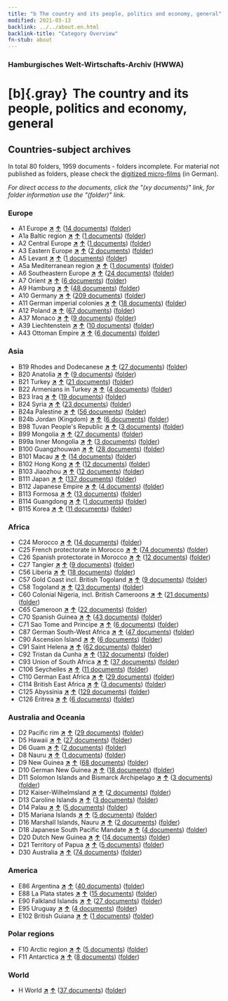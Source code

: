 ```yaml
---
title: "b The country and its people, politics and economy, general"
modified: 2021-03-13
backlink: ../../about.en.html
backlink-title: "Category Overview"
fn-stub: about
---
```


### Hamburgisches Welt-Wirtschafts-Archiv (HWWA)

# [b]{.gray}&#8201; The country and its people, politics and economy, general&#160; 







## Countries-subject archives





In total 80 folders, 1959 documents - folders incomplete.
For material not published as folders, please check the [digitized micro-films](/film/h1_sh.de.html) (in German).

_For direct access to the documents, click the "(xy documents)" link, for folder information use the "(folder)" link._



### Europe

- A1 Europe [**&nearr;**](../../../geo/i/140892/about.en.html "Europe (all folders)") [**&uarr;**](../../../geo/about.en.html#A1 "Country category system") (<a href="https://pm20.zbw.eu/iiifview/folder/sh/140892,144196" title="about: Europe : The country and its people, politics and economy, general" target="_blank">14 documents</a>) ([folder](../../../../folder/sh/1408xx/140892/1441xx/144196/about.en.html))
- A1a Baltic region [**&nearr;**](../../../geo/i/140894/about.en.html "Baltic region (all folders)") [**&uarr;**](../../../geo/about.en.html#A1a "Country category system") (<a href="https://pm20.zbw.eu/iiifview/folder/sh/140894,144196" title="about: Baltic region : The country and its people, politics and economy, general" target="_blank">1 documents</a>) ([folder](../../../../folder/sh/1408xx/140894/1441xx/144196/about.en.html))
- A2 Central Europe [**&nearr;**](../../../geo/i/140895/about.en.html "Central Europe (all folders)") [**&uarr;**](../../../geo/about.en.html#A2 "Country category system") (<a href="https://pm20.zbw.eu/iiifview/folder/sh/140895,144196" title="about: Central Europe : The country and its people, politics and economy, general" target="_blank">1 documents</a>) ([folder](../../../../folder/sh/1408xx/140895/1441xx/144196/about.en.html))
- A3 Eastern Europe [**&nearr;**](../../../geo/i/140896/about.en.html "Eastern Europe (all folders)") [**&uarr;**](../../../geo/about.en.html#A3 "Country category system") (<a href="https://pm20.zbw.eu/iiifview/folder/sh/140896,144196" title="about: Eastern Europe : The country and its people, politics and economy, general" target="_blank">2 documents</a>) ([folder](../../../../folder/sh/1408xx/140896/1441xx/144196/about.en.html))
- A5 Levant [**&nearr;**](../../../geo/i/140898/about.en.html "Levant (all folders)") [**&uarr;**](../../../geo/about.en.html#A5 "Country category system") (<a href="https://pm20.zbw.eu/iiifview/folder/sh/140898,144196" title="about: Levant : The country and its people, politics and economy, general" target="_blank">1 documents</a>) ([folder](../../../../folder/sh/1408xx/140898/1441xx/144196/about.en.html))
- A5a Mediterranean region [**&nearr;**](../../../geo/i/140899/about.en.html "Mediterranean region (all folders)") [**&uarr;**](../../../geo/about.en.html#A5a "Country category system") (<a href="https://pm20.zbw.eu/iiifview/folder/sh/140899,144196" title="about: Mediterranean region : The country and its people, politics and economy, general" target="_blank">1 documents</a>) ([folder](../../../../folder/sh/1408xx/140899/1441xx/144196/about.en.html))
- A6 Southeastern Europe [**&nearr;**](../../../geo/i/140900/about.en.html "Southeastern Europe (all folders)") [**&uarr;**](../../../geo/about.en.html#A6 "Country category system") (<a href="https://pm20.zbw.eu/iiifview/folder/sh/140900,144196" title="about: Southeastern Europe : The country and its people, politics and economy, general" target="_blank">24 documents</a>) ([folder](../../../../folder/sh/1409xx/140900/1441xx/144196/about.en.html))
- A7 Orient [**&nearr;**](../../../geo/i/140902/about.en.html "Orient (all folders)") [**&uarr;**](../../../geo/about.en.html#A7 "Country category system") (<a href="https://pm20.zbw.eu/iiifview/folder/sh/140902,144196" title="about: Orient : The country and its people, politics and economy, general" target="_blank">6 documents</a>) ([folder](../../../../folder/sh/1409xx/140902/1441xx/144196/about.en.html))
- A9 Hamburg [**&nearr;**](../../../geo/i/140905/about.en.html "Hamburg (all folders)") [**&uarr;**](../../../geo/about.en.html#A9 "Country category system") (<a href="https://pm20.zbw.eu/iiifview/folder/sh/140905,144196" title="about: Hamburg : The country and its people, politics and economy, general" target="_blank">48 documents</a>) ([folder](../../../../folder/sh/1409xx/140905/1441xx/144196/about.en.html))
- A10 Germany [**&nearr;**](../../../geo/i/126128/about.en.html "Germany (all folders)") [**&uarr;**](../../../geo/about.en.html#A10 "Country category system") (<a href="https://pm20.zbw.eu/iiifview/folder/sh/126128,144196" title="about: Germany : The country and its people, politics and economy, general" target="_blank">209 documents</a>) ([folder](../../../../folder/sh/1261xx/126128/1441xx/144196/about.en.html))
- A11 German imperial colonies [**&nearr;**](../../../geo/i/140960/about.en.html "German imperial colonies (all folders)") [**&uarr;**](../../../geo/about.en.html#A11 "Country category system") (<a href="https://pm20.zbw.eu/iiifview/folder/sh/140960,144196" title="about: German imperial colonies : The country and its people, politics and economy, general" target="_blank">18 documents</a>) ([folder](../../../../folder/sh/1409xx/140960/1441xx/144196/about.en.html))
- A12 Poland [**&nearr;**](../../../geo/i/140962/about.en.html "Poland (all folders)") [**&uarr;**](../../../geo/about.en.html#A12 "Country category system") (<a href="https://pm20.zbw.eu/iiifview/folder/sh/140962,144196" title="about: Poland : The country and its people, politics and economy, general" target="_blank">67 documents</a>) ([folder](../../../../folder/sh/1409xx/140962/1441xx/144196/about.en.html))
- A37 Monaco [**&nearr;**](../../../geo/i/141013/about.en.html "Monaco (all folders)") [**&uarr;**](../../../geo/about.en.html#A37 "Country category system") (<a href="https://pm20.zbw.eu/iiifview/folder/sh/141013,144196" title="about: Monaco : The country and its people, politics and economy, general" target="_blank">9 documents</a>) ([folder](../../../../folder/sh/1410xx/141013/1441xx/144196/about.en.html))
- A39 Liechtenstein [**&nearr;**](../../../geo/i/141016/about.en.html "Liechtenstein (all folders)") [**&uarr;**](../../../geo/about.en.html#A39 "Country category system") (<a href="https://pm20.zbw.eu/iiifview/folder/sh/141016,144196" title="about: Liechtenstein : The country and its people, politics and economy, general" target="_blank">10 documents</a>) ([folder](../../../../folder/sh/1410xx/141016/1441xx/144196/about.en.html))
- A43 Ottoman Empire [**&nearr;**](../../../geo/i/141034/about.en.html "Ottoman Empire (all folders)") [**&uarr;**](../../../geo/about.en.html#A43 "Country category system") (<a href="https://pm20.zbw.eu/iiifview/folder/sh/141034,144196" title="about: Ottoman Empire : The country and its people, politics and economy, general" target="_blank">6 documents</a>) ([folder](../../../../folder/sh/1410xx/141034/1441xx/144196/about.en.html))

### Asia

- B19 Rhodes and Dodecanese [**&nearr;**](../../../geo/i/141106/about.en.html "Rhodes and Dodecanese (all folders)") [**&uarr;**](../../../geo/about.en.html#B19 "Country category system") (<a href="https://pm20.zbw.eu/iiifview/folder/sh/141106,144196" title="about: Rhodes and Dodecanese : The country and its people, politics and economy, general" target="_blank">27 documents</a>) ([folder](../../../../folder/sh/1411xx/141106/1441xx/144196/about.en.html))
- B20 Anatolia [**&nearr;**](../../../geo/i/141108/about.en.html "Anatolia (all folders)") [**&uarr;**](../../../geo/about.en.html#B20 "Country category system") (<a href="https://pm20.zbw.eu/iiifview/folder/sh/141108,144196" title="about: Anatolia : The country and its people, politics and economy, general" target="_blank">9 documents</a>) ([folder](../../../../folder/sh/1411xx/141108/1441xx/144196/about.en.html))
- B21 Turkey [**&nearr;**](../../../geo/i/141111/about.en.html "Turkey (all folders)") [**&uarr;**](../../../geo/about.en.html#B21 "Country category system") (<a href="https://pm20.zbw.eu/iiifview/folder/sh/141111,144196" title="about: Turkey : The country and its people, politics and economy, general" target="_blank">21 documents</a>) ([folder](../../../../folder/sh/1411xx/141111/1441xx/144196/about.en.html))
- B22 Armenians in Turkey [**&nearr;**](../../../geo/i/141112/about.en.html "Armenians in Turkey (all folders)") [**&uarr;**](../../../geo/about.en.html#B22 "Country category system") (<a href="https://pm20.zbw.eu/iiifview/folder/sh/141112,144196" title="about: Armenians in Turkey : The country and its people, politics and economy, general" target="_blank">4 documents</a>) ([folder](../../../../folder/sh/1411xx/141112/1441xx/144196/about.en.html))
- B23 Iraq [**&nearr;**](../../../geo/i/141113/about.en.html "Iraq (all folders)") [**&uarr;**](../../../geo/about.en.html#B23 "Country category system") (<a href="https://pm20.zbw.eu/iiifview/folder/sh/141113,144196" title="about: Iraq : The country and its people, politics and economy, general" target="_blank">19 documents</a>) ([folder](../../../../folder/sh/1411xx/141113/1441xx/144196/about.en.html))
- B24 Syria [**&nearr;**](../../../geo/i/141114/about.en.html "Syria (all folders)") [**&uarr;**](../../../geo/about.en.html#B24 "Country category system") (<a href="https://pm20.zbw.eu/iiifview/folder/sh/141114,144196" title="about: Syria : The country and its people, politics and economy, general" target="_blank">23 documents</a>) ([folder](../../../../folder/sh/1411xx/141114/1441xx/144196/about.en.html))
- B24a Palestine [**&nearr;**](../../../geo/i/141115/about.en.html "Palestine (all folders)") [**&uarr;**](../../../geo/about.en.html#B24a "Country category system") (<a href="https://pm20.zbw.eu/iiifview/folder/sh/141115,144196" title="about: Palestine : The country and its people, politics and economy, general" target="_blank">56 documents</a>) ([folder](../../../../folder/sh/1411xx/141115/1441xx/144196/about.en.html))
- B24b Jordan (Kingdom) [**&nearr;**](../../../geo/i/141116/about.en.html "Jordan (Kingdom) (all folders)") [**&uarr;**](../../../geo/about.en.html#B24b "Country category system") (<a href="https://pm20.zbw.eu/iiifview/folder/sh/141116,144196" title="about: Jordan (Kingdom) : The country and its people, politics and economy, general" target="_blank">6 documents</a>) ([folder](../../../../folder/sh/1411xx/141116/1441xx/144196/about.en.html))
- B98 Tuvan People's Republic [**&nearr;**](../../../geo/i/141260/about.en.html "Tuvan People's Republic (all folders)") [**&uarr;**](../../../geo/about.en.html#B98 "Country category system") (<a href="https://pm20.zbw.eu/iiifview/folder/sh/141260,144196" title="about: Tuvan People's Republic : The country and its people, politics and economy, general" target="_blank">3 documents</a>) ([folder](../../../../folder/sh/1412xx/141260/1441xx/144196/about.en.html))
- B99 Mongolia [**&nearr;**](../../../geo/i/141261/about.en.html "Mongolia (all folders)") [**&uarr;**](../../../geo/about.en.html#B99 "Country category system") (<a href="https://pm20.zbw.eu/iiifview/folder/sh/141261,144196" title="about: Mongolia : The country and its people, politics and economy, general" target="_blank">27 documents</a>) ([folder](../../../../folder/sh/1412xx/141261/1441xx/144196/about.en.html))
- B99a Inner Mongolia [**&nearr;**](../../../geo/i/141264/about.en.html "Inner Mongolia (all folders)") [**&uarr;**](../../../geo/about.en.html#B99a "Country category system") (<a href="https://pm20.zbw.eu/iiifview/folder/sh/141264,144196" title="about: Inner Mongolia : The country and its people, politics and economy, general" target="_blank">3 documents</a>) ([folder](../../../../folder/sh/1412xx/141264/1441xx/144196/about.en.html))
- B100 Guangzhouwan [**&nearr;**](../../../geo/i/141266/about.en.html "Guangzhouwan (all folders)") [**&uarr;**](../../../geo/about.en.html#B100 "Country category system") (<a href="https://pm20.zbw.eu/iiifview/folder/sh/141266,144196" title="about: Guangzhouwan : The country and its people, politics and economy, general" target="_blank">28 documents</a>) ([folder](../../../../folder/sh/1412xx/141266/1441xx/144196/about.en.html))
- B101 Macau [**&nearr;**](../../../geo/i/141267/about.en.html "Macau (all folders)") [**&uarr;**](../../../geo/about.en.html#B101 "Country category system") (<a href="https://pm20.zbw.eu/iiifview/folder/sh/141267,144196" title="about: Macau : The country and its people, politics and economy, general" target="_blank">14 documents</a>) ([folder](../../../../folder/sh/1412xx/141267/1441xx/144196/about.en.html))
- B102 Hong Kong [**&nearr;**](../../../geo/i/141268/about.en.html "Hong Kong (all folders)") [**&uarr;**](../../../geo/about.en.html#B102 "Country category system") (<a href="https://pm20.zbw.eu/iiifview/folder/sh/141268,144196" title="about: Hong Kong : The country and its people, politics and economy, general" target="_blank">12 documents</a>) ([folder](../../../../folder/sh/1412xx/141268/1441xx/144196/about.en.html))
- B103 Jiaozhou [**&nearr;**](../../../geo/i/126163/about.en.html "Jiaozhou (all folders)") [**&uarr;**](../../../geo/about.en.html#B103 "Country category system") (<a href="https://pm20.zbw.eu/iiifview/folder/sh/126163,144196" title="about: Jiaozhou : The country and its people, politics and economy, general" target="_blank">12 documents</a>) ([folder](../../../../folder/sh/1261xx/126163/1441xx/144196/about.en.html))
- B111 Japan [**&nearr;**](../../../geo/i/141272/about.en.html "Japan (all folders)") [**&uarr;**](../../../geo/about.en.html#B111 "Country category system") (<a href="https://pm20.zbw.eu/iiifview/folder/sh/141272,144196" title="about: Japan : The country and its people, politics and economy, general" target="_blank">137 documents</a>) ([folder](../../../../folder/sh/1412xx/141272/1441xx/144196/about.en.html))
- B112 Japanese Empire [**&nearr;**](../../../geo/i/141273/about.en.html "Japanese Empire (all folders)") [**&uarr;**](../../../geo/about.en.html#B112 "Country category system") (<a href="https://pm20.zbw.eu/iiifview/folder/sh/141273,144196" title="about: Japanese Empire : The country and its people, politics and economy, general" target="_blank">4 documents</a>) ([folder](../../../../folder/sh/1412xx/141273/1441xx/144196/about.en.html))
- B113 Formosa [**&nearr;**](../../../geo/i/141274/about.en.html "Formosa (all folders)") [**&uarr;**](../../../geo/about.en.html#B113 "Country category system") (<a href="https://pm20.zbw.eu/iiifview/folder/sh/141274,144196" title="about: Formosa : The country and its people, politics and economy, general" target="_blank">13 documents</a>) ([folder](../../../../folder/sh/1412xx/141274/1441xx/144196/about.en.html))
- B114 Guangdong [**&nearr;**](../../../geo/i/141275/about.en.html "Guangdong (all folders)") [**&uarr;**](../../../geo/about.en.html#B114 "Country category system") (<a href="https://pm20.zbw.eu/iiifview/folder/sh/141275,144196" title="about: Guangdong : The country and its people, politics and economy, general" target="_blank">1 documents</a>) ([folder](../../../../folder/sh/1412xx/141275/1441xx/144196/about.en.html))
- B115 Korea [**&nearr;**](../../../geo/i/141276/about.en.html "Korea (all folders)") [**&uarr;**](../../../geo/about.en.html#B115 "Country category system") (<a href="https://pm20.zbw.eu/iiifview/folder/sh/141276,144196" title="about: Korea : The country and its people, politics and economy, general" target="_blank">11 documents</a>) ([folder](../../../../folder/sh/1412xx/141276/1441xx/144196/about.en.html))

### Africa

- C24 Morocco [**&nearr;**](../../../geo/i/141356/about.en.html "Morocco (all folders)") [**&uarr;**](../../../geo/about.en.html#C24 "Country category system") (<a href="https://pm20.zbw.eu/iiifview/folder/sh/141356,144196" title="about: Morocco : The country and its people, politics and economy, general" target="_blank">14 documents</a>) ([folder](../../../../folder/sh/1413xx/141356/1441xx/144196/about.en.html))
- C25 French protectorate in Morocco [**&nearr;**](../../../geo/i/141358/about.en.html "French protectorate in Morocco (all folders)") [**&uarr;**](../../../geo/about.en.html#C25 "Country category system") (<a href="https://pm20.zbw.eu/iiifview/folder/sh/141358,144196" title="about: French protectorate in Morocco : The country and its people, politics and economy, general" target="_blank">74 documents</a>) ([folder](../../../../folder/sh/1413xx/141358/1441xx/144196/about.en.html))
- C26 Spanish protectorate in Morocco [**&nearr;**](../../../geo/i/141359/about.en.html "Spanish protectorate in Morocco (all folders)") [**&uarr;**](../../../geo/about.en.html#C26 "Country category system") (<a href="https://pm20.zbw.eu/iiifview/folder/sh/141359,144196" title="about: Spanish protectorate in Morocco : The country and its people, politics and economy, general" target="_blank">12 documents</a>) ([folder](../../../../folder/sh/1413xx/141359/1441xx/144196/about.en.html))
- C27 Tangier [**&nearr;**](../../../geo/i/141360/about.en.html "Tangier (all folders)") [**&uarr;**](../../../geo/about.en.html#C27 "Country category system") (<a href="https://pm20.zbw.eu/iiifview/folder/sh/141360,144196" title="about: Tangier : The country and its people, politics and economy, general" target="_blank">9 documents</a>) ([folder](../../../../folder/sh/1413xx/141360/1441xx/144196/about.en.html))
- C56 Liberia [**&nearr;**](../../../geo/i/141405/about.en.html "Liberia (all folders)") [**&uarr;**](../../../geo/about.en.html#C56 "Country category system") (<a href="https://pm20.zbw.eu/iiifview/folder/sh/141405,144196" title="about: Liberia : The country and its people, politics and economy, general" target="_blank">18 documents</a>) ([folder](../../../../folder/sh/1414xx/141405/1441xx/144196/about.en.html))
- C57 Gold Coast incl. British Togoland [**&nearr;**](../../../geo/i/141406/about.en.html "Gold Coast incl. British Togoland (all folders)") [**&uarr;**](../../../geo/about.en.html#C57 "Country category system") (<a href="https://pm20.zbw.eu/iiifview/folder/sh/141406,144196" title="about: Gold Coast incl. British Togoland : The country and its people, politics and economy, general" target="_blank">9 documents</a>) ([folder](../../../../folder/sh/1414xx/141406/1441xx/144196/about.en.html))
- C58 Togoland [**&nearr;**](../../../geo/i/141408/about.en.html "Togoland (all folders)") [**&uarr;**](../../../geo/about.en.html#C58 "Country category system") (<a href="https://pm20.zbw.eu/iiifview/folder/sh/141408,144196" title="about: Togoland : The country and its people, politics and economy, general" target="_blank">23 documents</a>) ([folder](../../../../folder/sh/1414xx/141408/1441xx/144196/about.en.html))
- C60 Colonial Nigeria, incl. British Cameroons [**&nearr;**](../../../geo/i/141409/about.en.html "Colonial Nigeria, incl. British Cameroons (all folders)") [**&uarr;**](../../../geo/about.en.html#C60 "Country category system") (<a href="https://pm20.zbw.eu/iiifview/folder/sh/141409,144196" title="about: Colonial Nigeria, incl. British Cameroons : The country and its people, politics and economy, general" target="_blank">21 documents</a>) ([folder](../../../../folder/sh/1414xx/141409/1441xx/144196/about.en.html))
- C65 Cameroon [**&nearr;**](../../../geo/i/141410/about.en.html "Cameroon (all folders)") [**&uarr;**](../../../geo/about.en.html#C65 "Country category system") (<a href="https://pm20.zbw.eu/iiifview/folder/sh/141410,144196" title="about: Cameroon : The country and its people, politics and economy, general" target="_blank">22 documents</a>) ([folder](../../../../folder/sh/1414xx/141410/1441xx/144196/about.en.html))
- C70 Spanish Guinea [**&nearr;**](../../../geo/i/141412/about.en.html "Spanish Guinea (all folders)") [**&uarr;**](../../../geo/about.en.html#C70 "Country category system") (<a href="https://pm20.zbw.eu/iiifview/folder/sh/141412,144196" title="about: Spanish Guinea : The country and its people, politics and economy, general" target="_blank">43 documents</a>) ([folder](../../../../folder/sh/1414xx/141412/1441xx/144196/about.en.html))
- C71 Sao Tome and Principe [**&nearr;**](../../../geo/i/141413/about.en.html "Sao Tome and Principe (all folders)") [**&uarr;**](../../../geo/about.en.html#C71 "Country category system") (<a href="https://pm20.zbw.eu/iiifview/folder/sh/141413,144196" title="about: Sao Tome and Principe : The country and its people, politics and economy, general" target="_blank">6 documents</a>) ([folder](../../../../folder/sh/1414xx/141413/1441xx/144196/about.en.html))
- C87 German South-West Africa [**&nearr;**](../../../geo/i/141450/about.en.html "German South-West Africa (all folders)") [**&uarr;**](../../../geo/about.en.html#C87 "Country category system") (<a href="https://pm20.zbw.eu/iiifview/folder/sh/141450,144196" title="about: German South-West Africa : The country and its people, politics and economy, general" target="_blank">47 documents</a>) ([folder](../../../../folder/sh/1414xx/141450/1441xx/144196/about.en.html))
- C90 Ascension Island [**&nearr;**](../../../geo/i/141451/about.en.html "Ascension Island (all folders)") [**&uarr;**](../../../geo/about.en.html#C90 "Country category system") (<a href="https://pm20.zbw.eu/iiifview/folder/sh/141451,144196" title="about: Ascension Island : The country and its people, politics and economy, general" target="_blank">6 documents</a>) ([folder](../../../../folder/sh/1414xx/141451/1441xx/144196/about.en.html))
- C91 Saint Helena [**&nearr;**](../../../geo/i/141452/about.en.html "Saint Helena (all folders)") [**&uarr;**](../../../geo/about.en.html#C91 "Country category system") (<a href="https://pm20.zbw.eu/iiifview/folder/sh/141452,144196" title="about: Saint Helena : The country and its people, politics and economy, general" target="_blank">62 documents</a>) ([folder](../../../../folder/sh/1414xx/141452/1441xx/144196/about.en.html))
- C92 Tristan da Cunha [**&nearr;**](../../../geo/i/141453/about.en.html "Tristan da Cunha (all folders)") [**&uarr;**](../../../geo/about.en.html#C92 "Country category system") (<a href="https://pm20.zbw.eu/iiifview/folder/sh/141453,144196" title="about: Tristan da Cunha : The country and its people, politics and economy, general" target="_blank">132 documents</a>) ([folder](../../../../folder/sh/1414xx/141453/1441xx/144196/about.en.html))
- C93 Union of South Africa [**&nearr;**](../../../geo/i/141454/about.en.html "Union of South Africa (all folders)") [**&uarr;**](../../../geo/about.en.html#C93 "Country category system") (<a href="https://pm20.zbw.eu/iiifview/folder/sh/141454,144196" title="about: Union of South Africa : The country and its people, politics and economy, general" target="_blank">37 documents</a>) ([folder](../../../../folder/sh/1414xx/141454/1441xx/144196/about.en.html))
- C106 Seychelles [**&nearr;**](../../../geo/i/141470/about.en.html "Seychelles (all folders)") [**&uarr;**](../../../geo/about.en.html#C106 "Country category system") (<a href="https://pm20.zbw.eu/iiifview/folder/sh/141470,144196" title="about: Seychelles : The country and its people, politics and economy, general" target="_blank">11 documents</a>) ([folder](../../../../folder/sh/1414xx/141470/1441xx/144196/about.en.html))
- C110 German East Africa [**&nearr;**](../../../geo/i/141471/about.en.html "German East Africa (all folders)") [**&uarr;**](../../../geo/about.en.html#C110 "Country category system") (<a href="https://pm20.zbw.eu/iiifview/folder/sh/141471,144196" title="about: German East Africa : The country and its people, politics and economy, general" target="_blank">29 documents</a>) ([folder](../../../../folder/sh/1414xx/141471/1441xx/144196/about.en.html))
- C114 British East Africa [**&nearr;**](../../../geo/i/141473/about.en.html "British East Africa (all folders)") [**&uarr;**](../../../geo/about.en.html#C114 "Country category system") (<a href="https://pm20.zbw.eu/iiifview/folder/sh/141473,144196" title="about: British East Africa : The country and its people, politics and economy, general" target="_blank">3 documents</a>) ([folder](../../../../folder/sh/1414xx/141473/1441xx/144196/about.en.html))
- C125 Abyssinia [**&nearr;**](../../../geo/i/141482/about.en.html "Abyssinia (all folders)") [**&uarr;**](../../../geo/about.en.html#C125 "Country category system") (<a href="https://pm20.zbw.eu/iiifview/folder/sh/141482,144196" title="about: Abyssinia : The country and its people, politics and economy, general" target="_blank">129 documents</a>) ([folder](../../../../folder/sh/1414xx/141482/1441xx/144196/about.en.html))
- C126 Eritrea [**&nearr;**](../../../geo/i/141483/about.en.html "Eritrea (all folders)") [**&uarr;**](../../../geo/about.en.html#C126 "Country category system") (<a href="https://pm20.zbw.eu/iiifview/folder/sh/141483,144196" title="about: Eritrea : The country and its people, politics and economy, general" target="_blank">6 documents</a>) ([folder](../../../../folder/sh/1414xx/141483/1441xx/144196/about.en.html))

### Australia and Oceania

- D2 Pacific rim [**&nearr;**](../../../geo/i/141593/about.en.html "Pacific rim (all folders)") [**&uarr;**](../../../geo/about.en.html#D2 "Country category system") (<a href="https://pm20.zbw.eu/iiifview/folder/sh/141593,144196" title="about: Pacific rim : The country and its people, politics and economy, general" target="_blank">29 documents</a>) ([folder](../../../../folder/sh/1415xx/141593/1441xx/144196/about.en.html))
- D5 Hawaii [**&nearr;**](../../../geo/i/141595/about.en.html "Hawaii (all folders)") [**&uarr;**](../../../geo/about.en.html#D5 "Country category system") (<a href="https://pm20.zbw.eu/iiifview/folder/sh/141595,144196" title="about: Hawaii : The country and its people, politics and economy, general" target="_blank">27 documents</a>) ([folder](../../../../folder/sh/1415xx/141595/1441xx/144196/about.en.html))
- D6 Guam [**&nearr;**](../../../geo/i/141598/about.en.html "Guam (all folders)") [**&uarr;**](../../../geo/about.en.html#D6 "Country category system") (<a href="https://pm20.zbw.eu/iiifview/folder/sh/141598,144196" title="about: Guam : The country and its people, politics and economy, general" target="_blank">2 documents</a>) ([folder](../../../../folder/sh/1415xx/141598/1441xx/144196/about.en.html))
- D8 Nauru [**&nearr;**](../../../geo/i/141599/about.en.html "Nauru (all folders)") [**&uarr;**](../../../geo/about.en.html#D8 "Country category system") (<a href="https://pm20.zbw.eu/iiifview/folder/sh/141599,144196" title="about: Nauru : The country and its people, politics and economy, general" target="_blank">1 documents</a>) ([folder](../../../../folder/sh/1415xx/141599/1441xx/144196/about.en.html))
- D9 New Guinea [**&nearr;**](../../../geo/i/141600/about.en.html "New Guinea (all folders)") [**&uarr;**](../../../geo/about.en.html#D9 "Country category system") (<a href="https://pm20.zbw.eu/iiifview/folder/sh/141600,144196" title="about: New Guinea : The country and its people, politics and economy, general" target="_blank">68 documents</a>) ([folder](../../../../folder/sh/1416xx/141600/1441xx/144196/about.en.html))
- D10 German New Guinea [**&nearr;**](../../../geo/i/141601/about.en.html "German New Guinea (all folders)") [**&uarr;**](../../../geo/about.en.html#D10 "Country category system") (<a href="https://pm20.zbw.eu/iiifview/folder/sh/141601,144196" title="about: German New Guinea : The country and its people, politics and economy, general" target="_blank">18 documents</a>) ([folder](../../../../folder/sh/1416xx/141601/1441xx/144196/about.en.html))
- D11 Solomon Islands and Bismarck Archipelago [**&nearr;**](../../../geo/i/141610/about.en.html "Solomon Islands and Bismarck Archipelago (all folders)") [**&uarr;**](../../../geo/about.en.html#D11 "Country category system") (<a href="https://pm20.zbw.eu/iiifview/folder/sh/141610,144196" title="about: Solomon Islands and Bismarck Archipelago : The country and its people, politics and economy, general" target="_blank">3 documents</a>) ([folder](../../../../folder/sh/1416xx/141610/1441xx/144196/about.en.html))
- D12 Kaiser-Wilhelmsland [**&nearr;**](../../../geo/i/141612/about.en.html "Kaiser-Wilhelmsland (all folders)") [**&uarr;**](../../../geo/about.en.html#D12 "Country category system") (<a href="https://pm20.zbw.eu/iiifview/folder/sh/141612,144196" title="about: Kaiser-Wilhelmsland : The country and its people, politics and economy, general" target="_blank">2 documents</a>) ([folder](../../../../folder/sh/1416xx/141612/1441xx/144196/about.en.html))
- D13 Caroline Islands [**&nearr;**](../../../geo/i/141613/about.en.html "Caroline Islands (all folders)") [**&uarr;**](../../../geo/about.en.html#D13 "Country category system") (<a href="https://pm20.zbw.eu/iiifview/folder/sh/141613,144196" title="about: Caroline Islands : The country and its people, politics and economy, general" target="_blank">3 documents</a>) ([folder](../../../../folder/sh/1416xx/141613/1441xx/144196/about.en.html))
- D14 Palau [**&nearr;**](../../../geo/i/141614/about.en.html "Palau (all folders)") [**&uarr;**](../../../geo/about.en.html#D14 "Country category system") (<a href="https://pm20.zbw.eu/iiifview/folder/sh/141614,144196" title="about: Palau : The country and its people, politics and economy, general" target="_blank">5 documents</a>) ([folder](../../../../folder/sh/1416xx/141614/1441xx/144196/about.en.html))
- D15 Mariana Islands [**&nearr;**](../../../geo/i/141615/about.en.html "Mariana Islands (all folders)") [**&uarr;**](../../../geo/about.en.html#D15 "Country category system") (<a href="https://pm20.zbw.eu/iiifview/folder/sh/141615,144196" title="about: Mariana Islands : The country and its people, politics and economy, general" target="_blank">5 documents</a>) ([folder](../../../../folder/sh/1416xx/141615/1441xx/144196/about.en.html))
- D16 Marshall Islands, Nauru [**&nearr;**](../../../geo/i/141616/about.en.html "Marshall Islands, Nauru (all folders)") [**&uarr;**](../../../geo/about.en.html#D16 "Country category system") (<a href="https://pm20.zbw.eu/iiifview/folder/sh/141616,144196" title="about: Marshall Islands, Nauru : The country and its people, politics and economy, general" target="_blank">2 documents</a>) ([folder](../../../../folder/sh/1416xx/141616/1441xx/144196/about.en.html))
- D18 Japanese South Pacific Mandate [**&nearr;**](../../../geo/i/141618/about.en.html "Japanese South Pacific Mandate (all folders)") [**&uarr;**](../../../geo/about.en.html#D18 "Country category system") (<a href="https://pm20.zbw.eu/iiifview/folder/sh/141618,144196" title="about: Japanese South Pacific Mandate : The country and its people, politics and economy, general" target="_blank">4 documents</a>) ([folder](../../../../folder/sh/1416xx/141618/1441xx/144196/about.en.html))
- D20 Dutch New Guinea [**&nearr;**](../../../geo/i/141619/about.en.html "Dutch New Guinea (all folders)") [**&uarr;**](../../../geo/about.en.html#D20 "Country category system") (<a href="https://pm20.zbw.eu/iiifview/folder/sh/141619,144196" title="about: Dutch New Guinea : The country and its people, politics and economy, general" target="_blank">14 documents</a>) ([folder](../../../../folder/sh/1416xx/141619/1441xx/144196/about.en.html))
- D21 Territory of Papua [**&nearr;**](../../../geo/i/141620/about.en.html "Territory of Papua (all folders)") [**&uarr;**](../../../geo/about.en.html#D21 "Country category system") (<a href="https://pm20.zbw.eu/iiifview/folder/sh/141620,144196" title="about: Territory of Papua : The country and its people, politics and economy, general" target="_blank">5 documents</a>) ([folder](../../../../folder/sh/1416xx/141620/1441xx/144196/about.en.html))
- D30 Australia [**&nearr;**](../../../geo/i/141621/about.en.html "Australia (all folders)") [**&uarr;**](../../../geo/about.en.html#D30 "Country category system") (<a href="https://pm20.zbw.eu/iiifview/folder/sh/141621,144196" title="about: Australia : The country and its people, politics and economy, general" target="_blank">74 documents</a>) ([folder](../../../../folder/sh/1416xx/141621/1441xx/144196/about.en.html))

### America

- E86 Argentina [**&nearr;**](../../../geo/i/141692/about.en.html "Argentina (all folders)") [**&uarr;**](../../../geo/about.en.html#E86 "Country category system") (<a href="https://pm20.zbw.eu/iiifview/folder/sh/141692,144196" title="about: Argentina : The country and its people, politics and economy, general" target="_blank">40 documents</a>) ([folder](../../../../folder/sh/1416xx/141692/1441xx/144196/about.en.html))
- E88 La Plata states [**&nearr;**](../../../geo/i/141693/about.en.html "La Plata states (all folders)") [**&uarr;**](../../../geo/about.en.html#E88 "Country category system") (<a href="https://pm20.zbw.eu/iiifview/folder/sh/141693,144196" title="about: La Plata states : The country and its people, politics and economy, general" target="_blank">15 documents</a>) ([folder](../../../../folder/sh/1416xx/141693/1441xx/144196/about.en.html))
- E90 Falkland Islands [**&nearr;**](../../../geo/i/141694/about.en.html "Falkland Islands (all folders)") [**&uarr;**](../../../geo/about.en.html#E90 "Country category system") (<a href="https://pm20.zbw.eu/iiifview/folder/sh/141694,144196" title="about: Falkland Islands : The country and its people, politics and economy, general" target="_blank">27 documents</a>) ([folder](../../../../folder/sh/1416xx/141694/1441xx/144196/about.en.html))
- E95 Uruguay [**&nearr;**](../../../geo/i/141695/about.en.html "Uruguay (all folders)") [**&uarr;**](../../../geo/about.en.html#E95 "Country category system") (<a href="https://pm20.zbw.eu/iiifview/folder/sh/141695,144196" title="about: Uruguay : The country and its people, politics and economy, general" target="_blank">4 documents</a>) ([folder](../../../../folder/sh/1416xx/141695/1441xx/144196/about.en.html))
- E102 British Guiana [**&nearr;**](../../../geo/i/141700/about.en.html "British Guiana (all folders)") [**&uarr;**](../../../geo/about.en.html#E102 "Country category system") (<a href="https://pm20.zbw.eu/iiifview/folder/sh/141700,144196" title="about: British Guiana : The country and its people, politics and economy, general" target="_blank">1 documents</a>) ([folder](../../../../folder/sh/1417xx/141700/1441xx/144196/about.en.html))

### Polar regions

- F10 Arctic region [**&nearr;**](../../../geo/i/141702/about.en.html "Arctic region (all folders)") [**&uarr;**](../../../geo/about.en.html#F10 "Country category system") (<a href="https://pm20.zbw.eu/iiifview/folder/sh/141702,144196" title="about: Arctic region : The country and its people, politics and economy, general" target="_blank">5 documents</a>) ([folder](../../../../folder/sh/1417xx/141702/1441xx/144196/about.en.html))
- F11 Antarctica [**&nearr;**](../../../geo/i/141703/about.en.html "Antarctica (all folders)") [**&uarr;**](../../../geo/about.en.html#F11 "Country category system") (<a href="https://pm20.zbw.eu/iiifview/folder/sh/141703,144196" title="about: Antarctica : The country and its people, politics and economy, general" target="_blank">8 documents</a>) ([folder](../../../../folder/sh/1417xx/141703/1441xx/144196/about.en.html))

### World

- H World [**&nearr;**](../../../geo/i/141728/about.en.html "World (all folders)") [**&uarr;**](../../../geo/about.en.html#H "Country category system") (<a href="https://pm20.zbw.eu/iiifview/folder/sh/141728,144196" title="about: World : The country and its people, politics and economy, general" target="_blank">37 documents</a>) ([folder](../../../../folder/sh/1417xx/141728/1441xx/144196/about.en.html))








